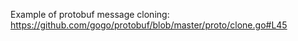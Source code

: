 Example of protobuf message cloning: https://github.com/gogo/protobuf/blob/master/proto/clone.go#L45